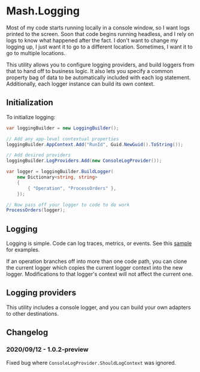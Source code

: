 # Mash.Logging

Most of my code starts running locally in a console window, so I want logs printed to the screen.
Soon that code begins running headless, and I rely on logs to know what happened after the fact.
I don't want to change my logging up, I just want it to go to a different location.
Sometimes, I want it to go to multiple locations.

This utility allows you to configure logging providers, and build loggers from that to hand off to business logic.
It also lets you specify a common property bag of data to be automatically included with each log statement.
Additionally, each logger instance can build its own context.

## Initialization

To initialize logging:

```csharp
var loggingBuilder = new LoggingBuilder();

// Add any app-level contextual properties
loggingBuilder.AppContext.Add("RunId", Guid.NewGuid().ToString());

// Add desired providers
loggingBuilder.LogProviders.Add(new ConsoleLogProvider());

var logger = loggingBuilder.BuildLogger(
    new Dictionary<string, string>
    {
        { "Operation", "ProcessOrders" },
    });

// Now pass off your logger to code to do work
ProcessOrders(logger);
```

## Logging

Logging is simple.
Code can log traces, metrics, or events.
See this [sample](./Sample/Program.cs) for examples.

If an operation branches off into more than one code path, you can clone the current logger which copies the current logger context into the new logger.
Modifications to that logger's context will not affect the current one.

## Logging providers

This utility includes a console logger, and you can build your own adapters to other destinations.

## Changelog

### 2020/09/12 - 1.0.2-preview

Fixed bug where `ConsoleLogProvider.ShouldLogContext` was ignored.
